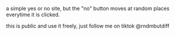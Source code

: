 a simple yes or no site, but the "no" button moves at random places everytime it is clicked.

this is public and use it freely, just follow me on tiktok @rndmbutdiff
